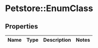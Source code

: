 # Petstore::EnumClass

## Properties
Name | Type | Description | Notes
------------ | ------------- | ------------- | -------------


